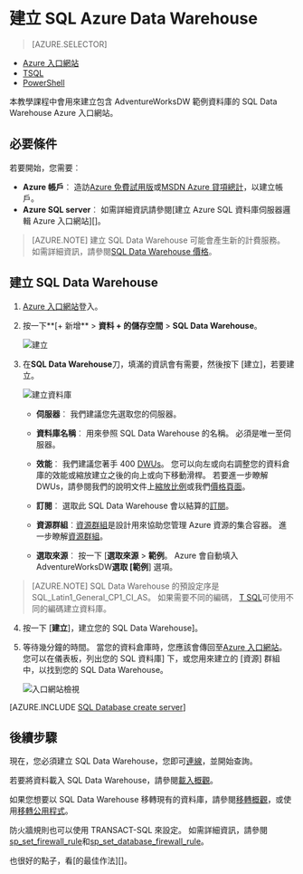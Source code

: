 <properties
   pageTitle="Azure 入口網站中建立 SQL Data Warehouse |Microsoft Azure"
   description="瞭解如何建立 Azure SQL Data Warehouse Azure 入口網站中"
   services="sql-data-warehouse"
   documentationCenter="NA"
   authors="barbkess"
   manager="jhubbard"
   editor=""
   tags="azure-sql-data-warehouse"/>

<tags
   ms.service="sql-data-warehouse"
   ms.devlang="NA"
   ms.topic="hero-article"
   ms.tgt_pltfrm="NA"
   ms.workload="data-services"
   ms.date="08/25/2016"
   ms.author="barbkess;lodipalm;sonyama"/>

# <a name="create-an-azure-sql-data-warehouse"></a>建立 SQL Azure Data Warehouse

> [AZURE.SELECTOR]
- [Azure 入口網站](sql-data-warehouse-get-started-provision.md)
- [TSQL](sql-data-warehouse-get-started-create-database-tsql.md)
- [PowerShell](sql-data-warehouse-get-started-provision-powershell.md)

本教學課程中會用來建立包含 AdventureWorksDW 範例資料庫的 SQL Data Warehouse Azure 入口網站。


## <a name="prerequisites"></a>必要條件

若要開始，您需要︰

- **Azure 帳戶**︰ 造訪[Azure 免費試用版][]或[MSDN Azure 貸項總計][]，以建立帳戶。
- **Azure SQL server**︰ 如需詳細資訊請參閱[建立 Azure SQL 資料庫伺服器邏輯 Azure 入口網站][]。

> [AZURE.NOTE] 建立 SQL Data Warehouse 可能會產生新的計費服務。  如需詳細資訊，請參閱[SQL Data Warehouse 價格][]。

## <a name="create-a-sql-data-warehouse"></a>建立 SQL Data Warehouse

1. [Azure 入口網站](https://portal.azure.com)登入。

2. 按一下**[+ 新增** > **資料 + 的儲存空間** > **SQL Data Warehouse**。

    ![建立](./media/sql-data-warehouse-get-started-provision/create-sample.gif)

3. 在**SQL Data Warehouse**刀，填滿的資訊會有需要，然後按下 [建立]，若要建立。

    ![建立資料庫](./media/sql-data-warehouse-get-started-provision/create-database.png)

    - **伺服器**︰ 我們建議您先選取您的伺服器。  

    - **資料庫名稱**︰ 用來參照 SQL Data Warehouse 的名稱。  必須是唯一至伺服器。
    
    - **效能**︰ 我們建議您著手 400 [DWUs][DWU]。 您可以向左或向右調整您的資料倉庫的效能或縮放建立之後的向上或向下移動滑桿。  若要進一步瞭解 DWUs，請參閱我們的說明文件上[縮放比例](./sql-data-warehouse-manage-compute-overview.md)或我們[價格頁面][SQL Data Warehouse 價格]。 

    - **訂閱**︰ 選取此 SQL Data Warehouse 會以結算的[訂閱]。

    - **資源群組**︰[資源群組][Resource group]是設計用來協助您管理 Azure 資源的集合容器。 進一步瞭解[資源群組](../azure-resource-manager/resource-group-overview.md)。

    - **選取來源**︰ 按一下 [**選取來源** > **範例**。 Azure 會自動填入 AdventureWorksDW**選取 [範例**] 選項。

> [AZURE.NOTE] SQL Data Warehouse 的預設定序是 SQL_Latin1_General_CP1_CI_AS。 如果需要不同的編碼， [T SQL][]可使用不同的編碼建立資料庫。

4. 按一下 [**建立**]，建立您的 SQL Data Warehouse]。

5. 等待幾分鐘的時間。 當您的資料倉庫時，您應該會傳回至[Azure 入口網站](https://portal.azure.com)。 您可以在儀表板，列出您的 SQL 資料庫] 下，或您用來建立的 [資源] 群組中，以找到您的 SQL Data Warehouse。 

    ![入口網站檢視](./media/sql-data-warehouse-get-started-provision/database-portal-view.png)

[AZURE.INCLUDE [SQL Database create server](../../includes/sql-database-create-new-server-firewall-portal.md)] 

## <a name="next-steps"></a>後續步驟

現在，您必須建立 SQL Data Warehouse，您即可[連線](./sql-data-warehouse-connect-overview.md)，並開始查詢。

若要將資料載入 SQL Data Warehouse，請參閱[載入概觀](./sql-data-warehouse-overview-load.md)。

如果您想要以 SQL Data Warehouse 移轉現有的資料庫，請參閱[移轉概觀](./sql-data-warehouse-overview-migrate.md)，或使用[移轉公用程式](./sql-data-warehouse-migrate-migration-utility.md)。

防火牆規則也可以使用 TRANSACT-SQL 來設定。 如需詳細資訊，請參閱[sp_set_firewall_rule][]和[sp_set_database_firewall_rule][]。

也很好的點子，看[的最佳作法][]。

<!--Article references-->
[建立 Azure SQL 資料庫邏輯 server Azure 入口網站]: ../sql-database/sql-database-get-started.md#create-an-azure-sql-database-logical-server
[Create an Azure SQL Database logical server with PowerShell]: ../sql-database/sql-database-get-started-powershell.md#database-setup-create-a-resource-group-server-and-firewall-rule
[resource groups]: ../resource-group-template-deploy-portal.md
[最佳作法]: sql-data-warehouse-best-practices.md
[DWU]: sql-data-warehouse-overview-what-is.md#data-warehouse-units
[訂閱]: ../azure-glossary-cloud-terminology.md#subscription
[resource group]: ../azure-glossary-cloud-terminology.md#resource-group
[T SQL]: ./sql-data-warehouse-get-started-create-database-tsql.md
 
<!--MSDN references-->
[sp_set_firewall_rule]: https://msdn.microsoft.com/library/dn270017.aspx
[sp_set_database_firewall_rule]: https://msdn.microsoft.com/library/dn270010.aspx

<!--Other Web references-->
[SQL Data Warehouse 價格]: https://azure.microsoft.com/pricing/details/sql-data-warehouse/
[Azure 免費試用版]: https://azure.microsoft.com/pricing/free-trial/?WT.mc_id=A261C142F
[MSDN Azure 貸項總計]: https://azure.microsoft.com/pricing/member-offers/msdn-benefits-details/?WT.mc_id=A261C142F

